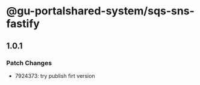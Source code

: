 # @gu-portalshared-system/sqs-sns-fastify

## 1.0.1

### Patch Changes

- 7924373: try publish firt version
